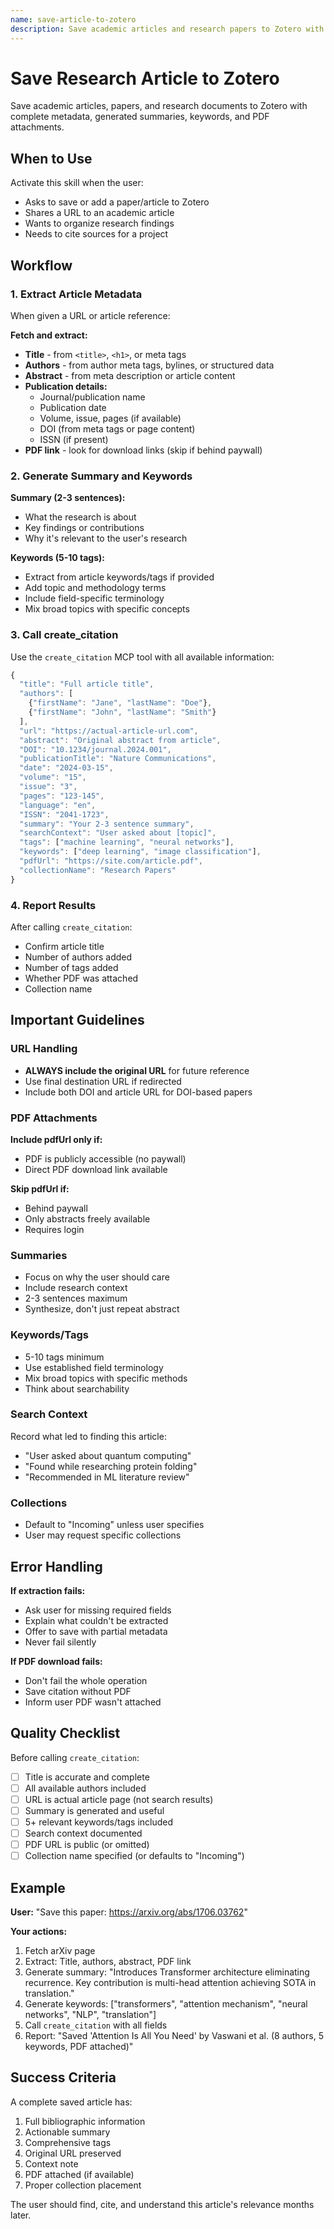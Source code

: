 ```yaml
---
name: save-article-to-zotero
description: Save academic articles and research papers to Zotero with complete metadata, summaries, keywords, and PDF attachments. Use when user asks to save, add, or archive papers/articles to their Zotero library.
---
```


# Save Research Article to Zotero

Save academic articles, papers, and research documents to Zotero with complete metadata, generated summaries, keywords, and PDF attachments.

## When to Use

Activate this skill when the user:
- Asks to save or add a paper/article to Zotero
- Shares a URL to an academic article
- Wants to organize research findings
- Needs to cite sources for a project

## Workflow

### 1. Extract Article Metadata

When given a URL or article reference:

**Fetch and extract:**
- **Title** - from `<title>`, `<h1>`, or meta tags
- **Authors** - from author meta tags, bylines, or structured data
- **Abstract** - from meta description or article content
- **Publication details:**
  - Journal/publication name
  - Publication date
  - Volume, issue, pages (if available)
  - DOI (from meta tags or page content)
  - ISSN (if present)
- **PDF link** - look for download links (skip if behind paywall)

### 2. Generate Summary and Keywords

**Summary (2-3 sentences):**
- What the research is about
- Key findings or contributions
- Why it's relevant to the user's research

**Keywords (5-10 tags):**
- Extract from article keywords/tags if provided
- Add topic and methodology terms
- Include field-specific terminology
- Mix broad topics with specific concepts

### 3. Call create_citation

Use the `create_citation` MCP tool with all available information:

```javascript
{
  "title": "Full article title",
  "authors": [
    {"firstName": "Jane", "lastName": "Doe"},
    {"firstName": "John", "lastName": "Smith"}
  ],
  "url": "https://actual-article-url.com",
  "abstract": "Original abstract from article",
  "DOI": "10.1234/journal.2024.001",
  "publicationTitle": "Nature Communications",
  "date": "2024-03-15",
  "volume": "15",
  "issue": "3",
  "pages": "123-145",
  "language": "en",
  "ISSN": "2041-1723",
  "summary": "Your 2-3 sentence summary",
  "searchContext": "User asked about [topic]",
  "tags": ["machine learning", "neural networks"],
  "keywords": ["deep learning", "image classification"],
  "pdfUrl": "https://site.com/article.pdf",
  "collectionName": "Research Papers"
}
```

### 4. Report Results

After calling `create_citation`:
- Confirm article title
- Number of authors added
- Number of tags added
- Whether PDF was attached
- Collection name

## Important Guidelines

### URL Handling
- **ALWAYS include the original URL** for future reference
- Use final destination URL if redirected
- Include both DOI and article URL for DOI-based papers

### PDF Attachments
**Include pdfUrl only if:**
- PDF is publicly accessible (no paywall)
- Direct PDF download link available

**Skip pdfUrl if:**
- Behind paywall
- Only abstracts freely available
- Requires login

### Summaries
- Focus on why the user should care
- Include research context
- 2-3 sentences maximum
- Synthesize, don't just repeat abstract

### Keywords/Tags
- 5-10 tags minimum
- Use established field terminology
- Mix broad topics with specific methods
- Think about searchability

### Search Context
Record what led to finding this article:
- "User asked about quantum computing"
- "Found while researching protein folding"
- "Recommended in ML literature review"

### Collections
- Default to "Incoming" unless user specifies
- User may request specific collections

## Error Handling

**If extraction fails:**
- Ask user for missing required fields
- Explain what couldn't be extracted
- Offer to save with partial metadata
- Never fail silently

**If PDF download fails:**
- Don't fail the whole operation
- Save citation without PDF
- Inform user PDF wasn't attached

## Quality Checklist

Before calling `create_citation`:
- [ ] Title is accurate and complete
- [ ] All available authors included
- [ ] URL is actual article page (not search results)
- [ ] Summary is generated and useful
- [ ] 5+ relevant keywords/tags included
- [ ] Search context documented
- [ ] PDF URL is public (or omitted)
- [ ] Collection name specified (or defaults to "Incoming")

## Example

**User:** "Save this paper: https://arxiv.org/abs/1706.03762"

**Your actions:**
1. Fetch arXiv page
2. Extract: Title, authors, abstract, PDF link
3. Generate summary: "Introduces Transformer architecture eliminating recurrence. Key contribution is multi-head attention achieving SOTA in translation."
4. Generate keywords: ["transformers", "attention mechanism", "neural networks", "NLP", "translation"]
5. Call `create_citation` with all fields
6. Report: "Saved 'Attention Is All You Need' by Vaswani et al. (8 authors, 5 keywords, PDF attached)"

## Success Criteria

A complete saved article has:
1. Full bibliographic information
2. Actionable summary
3. Comprehensive tags
4. Original URL preserved
5. Context note
6. PDF attached (if available)
7. Proper collection placement

The user should find, cite, and understand this article's relevance months later.

